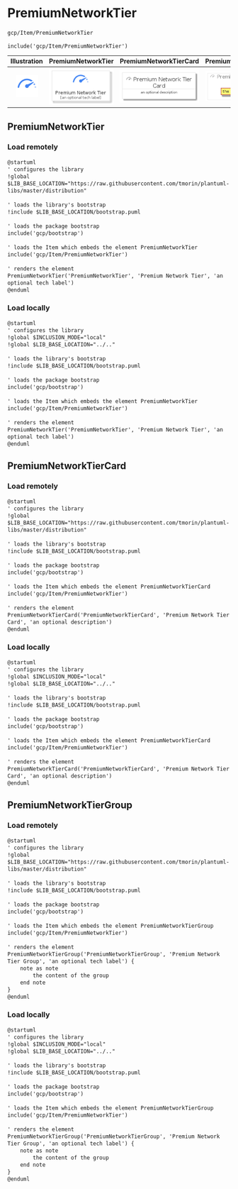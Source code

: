 # PremiumNetworkTier


```text
gcp/Item/PremiumNetworkTier
```

```text
include('gcp/Item/PremiumNetworkTier')
```



| Illustration | PremiumNetworkTier | PremiumNetworkTierCard | PremiumNetworkTierGroup |
| :---: | :---: | :---: | :---: |
| ![illustration for Illustration](../../gcp/Item/PremiumNetworkTier.png) | ![illustration for PremiumNetworkTier](../../gcp/Item/PremiumNetworkTier.Local.png) | ![illustration for PremiumNetworkTierCard](../../gcp/Item/PremiumNetworkTierCard.Local.png) | ![illustration for PremiumNetworkTierGroup](../../gcp/Item/PremiumNetworkTierGroup.Local.png) |




## PremiumNetworkTier

### Load remotely
```plantuml
@startuml
' configures the library
!global $LIB_BASE_LOCATION="https://raw.githubusercontent.com/tmorin/plantuml-libs/master/distribution"

' loads the library's bootstrap
!include $LIB_BASE_LOCATION/bootstrap.puml

' loads the package bootstrap
include('gcp/bootstrap')

' loads the Item which embeds the element PremiumNetworkTier
include('gcp/Item/PremiumNetworkTier')

' renders the element
PremiumNetworkTier('PremiumNetworkTier', 'Premium Network Tier', 'an optional tech label')
@enduml
```

### Load locally
```plantuml
@startuml
' configures the library
!global $INCLUSION_MODE="local"
!global $LIB_BASE_LOCATION="../.."

' loads the library's bootstrap
!include $LIB_BASE_LOCATION/bootstrap.puml

' loads the package bootstrap
include('gcp/bootstrap')

' loads the Item which embeds the element PremiumNetworkTier
include('gcp/Item/PremiumNetworkTier')

' renders the element
PremiumNetworkTier('PremiumNetworkTier', 'Premium Network Tier', 'an optional tech label')
@enduml
```

## PremiumNetworkTierCard

### Load remotely
```plantuml
@startuml
' configures the library
!global $LIB_BASE_LOCATION="https://raw.githubusercontent.com/tmorin/plantuml-libs/master/distribution"

' loads the library's bootstrap
!include $LIB_BASE_LOCATION/bootstrap.puml

' loads the package bootstrap
include('gcp/bootstrap')

' loads the Item which embeds the element PremiumNetworkTierCard
include('gcp/Item/PremiumNetworkTier')

' renders the element
PremiumNetworkTierCard('PremiumNetworkTierCard', 'Premium Network Tier Card', 'an optional description')
@enduml
```

### Load locally
```plantuml
@startuml
' configures the library
!global $INCLUSION_MODE="local"
!global $LIB_BASE_LOCATION="../.."

' loads the library's bootstrap
!include $LIB_BASE_LOCATION/bootstrap.puml

' loads the package bootstrap
include('gcp/bootstrap')

' loads the Item which embeds the element PremiumNetworkTierCard
include('gcp/Item/PremiumNetworkTier')

' renders the element
PremiumNetworkTierCard('PremiumNetworkTierCard', 'Premium Network Tier Card', 'an optional description')
@enduml
```

## PremiumNetworkTierGroup

### Load remotely
```plantuml
@startuml
' configures the library
!global $LIB_BASE_LOCATION="https://raw.githubusercontent.com/tmorin/plantuml-libs/master/distribution"

' loads the library's bootstrap
!include $LIB_BASE_LOCATION/bootstrap.puml

' loads the package bootstrap
include('gcp/bootstrap')

' loads the Item which embeds the element PremiumNetworkTierGroup
include('gcp/Item/PremiumNetworkTier')

' renders the element
PremiumNetworkTierGroup('PremiumNetworkTierGroup', 'Premium Network Tier Group', 'an optional tech label') {
    note as note
        the content of the group
    end note
}
@enduml
```

### Load locally
```plantuml
@startuml
' configures the library
!global $INCLUSION_MODE="local"
!global $LIB_BASE_LOCATION="../.."

' loads the library's bootstrap
!include $LIB_BASE_LOCATION/bootstrap.puml

' loads the package bootstrap
include('gcp/bootstrap')

' loads the Item which embeds the element PremiumNetworkTierGroup
include('gcp/Item/PremiumNetworkTier')

' renders the element
PremiumNetworkTierGroup('PremiumNetworkTierGroup', 'Premium Network Tier Group', 'an optional tech label') {
    note as note
        the content of the group
    end note
}
@enduml
```

